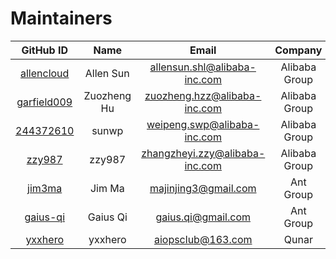 # Maintainers

| GitHub ID | Name | Email| Company |
|:---:| :----:| :---:|:--:|
|[allencloud](https://github.com/allencloud)|Allen Sun|allensun.shl@alibaba-inc.com| Alibaba Group|
|[garfield009](https://github.com/garfield009)|Zuozheng Hu|zuozheng.hzz@alibaba-inc.com| Alibaba Group |
|[244372610](https://github.com/244372610)|sunwp|weipeng.swp@alibaba-inc.com| Alibaba Group |
|[zzy987](https://github.com/zzy987)|zzy987|zhangzheyi.zzy@alibaba-inc.com| Alibaba Group |
|[jim3ma](https://github.com/jim3ma)|Jim Ma|majinjing3@gmail.com| Ant Group |
|[gaius-qi](https://github.com/gaius-qi)|Gaius Qi|gaius.qi@gmail.com| Ant Group |
|[yxxhero](https://github.com/yxxhero)|yxxhero|aiopsclub@163.com| Qunar |
